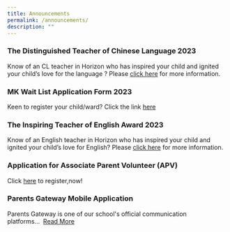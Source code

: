 ```yaml
---
title: Announcements
permalink: /announcements/
description: ""
---
```

### The Distinguished Teacher of Chinese Language 2023
Know of an CL teacher in Horizon who has inspired your child and ignited your child’s love for the language ? Please [click here](https://horizonprimary.edu.sg/permalink/distinguishedclteacher/)  for more information.


### MK Wait List Application Form 2023
Keen to register your child/ward? 
Click the link [here](https://go.gov.sg/horizonmkwaitlistapplicationform2023)

### The Inspiring Teacher of English Award 2023
Know of an English teacher in Horizon who has inspired your child and ignited your child’s love for English? Please [click here](https://www.horizonpri.moe.edu.sg/ilovemyenglishteacher/) for more information. 

### Application for Associate Parent Volunteer (APV)

Click [here](https://form.gov.sg/61e6499a860fdd0014a8ee99) to register,now!

### Parents Gateway Mobile Application

Parents Gateway is one of our school's official communication platforms...  [Read More](https://horizonpri.moe.edu.sg/announcement/parents-gateway-mobile-application)